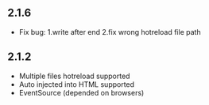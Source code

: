 ## 2.1.6
- Fix bug: 
  1.write after end
  2.fix wrong hotreload file path


## 2.1.2
- Multiple files hotreload supported
- Auto injected into HTML supported
- EventSource (depended on browsers)
